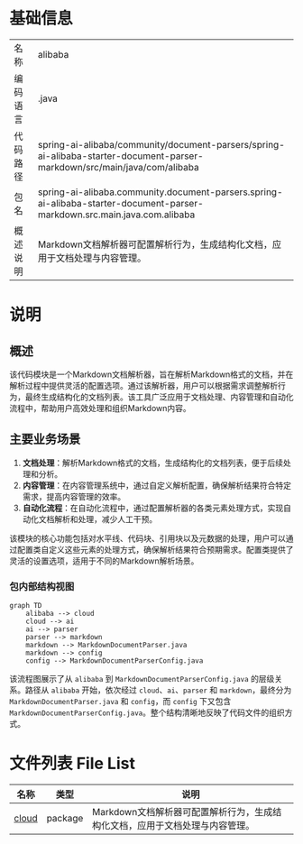 # 基础信息

|      |      |
|------|------|
| 名称 | alibaba |
| 编码语言 | .java |
| 代码路径 | spring-ai-alibaba/community/document-parsers/spring-ai-alibaba-starter-document-parser-markdown/src/main/java/com/alibaba |
| 包名 | spring-ai-alibaba.community.document-parsers.spring-ai-alibaba-starter-document-parser-markdown.src.main.java.com.alibaba |
| 概述说明 | Markdown文档解析器可配置解析行为，生成结构化文档，应用于文档处理与内容管理。 |

# 说明

## 概述

该代码模块是一个Markdown文档解析器，旨在解析Markdown格式的文档，并在解析过程中提供灵活的配置选项。通过该解析器，用户可以根据需求调整解析行为，最终生成结构化的文档列表。该工具广泛应用于文档处理、内容管理和自动化流程中，帮助用户高效处理和组织Markdown内容。

## 主要业务场景

1. **文档处理**：解析Markdown格式的文档，生成结构化的文档列表，便于后续处理和分析。
2. **内容管理**：在内容管理系统中，通过自定义解析配置，确保解析结果符合特定需求，提高内容管理的效率。
3. **自动化流程**：在自动化流程中，通过配置解析器的各类元素处理方式，实现自动化文档解析和处理，减少人工干预。

该模块的核心功能包括对水平线、代码块、引用块以及元数据的处理，用户可以通过配置类自定义这些元素的处理方式，确保解析结果符合预期需求。配置类提供了灵活的设置选项，适用于不同的Markdown解析场景。


### 包内部结构视图

```mermaid
graph TD
    alibaba --> cloud
    cloud --> ai
    ai --> parser
    parser --> markdown
    markdown --> MarkdownDocumentParser.java
    markdown --> config
    config --> MarkdownDocumentParserConfig.java
```

该流程图展示了从 `alibaba` 到 `MarkdownDocumentParserConfig.java` 的层级关系。路径从 `alibaba` 开始，依次经过 `cloud`、`ai`、`parser` 和 `markdown`，最终分为 `MarkdownDocumentParser.java` 和 `config`，而 `config` 下又包含 `MarkdownDocumentParserConfig.java`。整个结构清晰地反映了代码文件的组织方式。

# 文件列表 File List

| 名称   | 类型  | 说明 |
|-------|------|-------------|
| [cloud](cloud/_module.md) | package | Markdown文档解析器可配置解析行为，生成结构化文档，应用于文档处理与内容管理。 |



